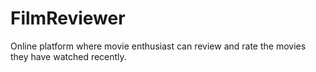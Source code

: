 # FilmReviewer
Online platform where movie enthusiast can review and rate the movies they have watched recently.
